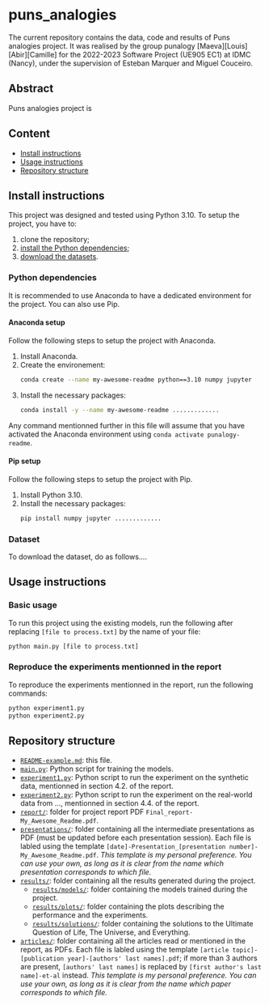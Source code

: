# puns_analogies
The current repository contains the data, code and results of Puns analogies project.
It was realised by the group punalogy [Maeva][Louis][Abir][Camille] for the 2022-2023 Software Project (UE905 EC1) at IDMC (Nancy), under the supervision of Esteban Marquer and Miguel Couceiro.

## Abstract
Puns analogies project is 

## Content
- [Install instructions](#install-instructions)
- [Usage instructions](#usage-instruction)
- [Repository structure](#repository-structure)

## Install instructions

This project was designed and tested using Python 3.10.
To setup the project, you have to:
1. clone the repository;
2. [install the Python dependencies](#python-dependencies);
3. [download the datasets](#).

### Python dependencies
It is recommended to use Anaconda to have a dedicated environment for the project.
You can also use Pip.

#### Anaconda setup
Follow the following steps to setup the project with Anaconda.
1. Install Anaconda.
2. Create the environement:
    ```bash
    conda create --name my-awesome-readme python==3.10 numpy jupyter
    ```
3. Install the necessary packages:
    ```bash
    conda install -y --name my-awesome-readme .............
    ```

Any command mentionned further in this file will assume that you have activated the Anaconda environment using `conda activate punalogy-readme`.

#### Pip setup
Follow the following steps to setup the project with Pip.
1. Install Python 3.10.
2. Install the necessary packages:
    ```bash
    pip install numpy jupyter .............
    ```

### Dataset
To download the dataset, do as follows....

## Usage instructions
### Basic usage
To run this project using the existing models, run the following after replacing `[file to process.txt]` by the name of your file:
```bash
python main.py [file to process.txt]
```

### Reproduce the experiments mentionned in the report
To reproduce the experiments mentionned in the report, run the following commands:
```bash
python experiment1.py
python experiment2.py
```

## Repository structure
- [`README-example.md`](/README-example.md): this file.
- [`main.py`](/main.py): Python script for training the models.
- [`experiment1.py`](/experiment1.py): Python script to run the experiment on the synthetic data, mentionned in section 4.2. of the report.
- [`experiment2.py`](/experiment2.py): Python script to run the experiment on the real-world data from ..., mentionned in section 4.4. of the report.
- [`report/`](/report/): folder for project report PDF `Final_report-My_Awesome_Readme.pdf`.
- [`presentations/`](/presentations/): folder containing all the intermediate presentations as PDF (must be updated before each presentation session). Each file is labled using the template `[date]-Presentation_[presentation number]-My_Awesome_Readme.pdf`. *This template is my personal preference. You can use your own, as long as it is clear from the name which presentation corresponds to which file.*
- [`results/`](/results/): folder containing all the results generated during the project.
    - [`results/models/`](/results/models/): folder containing the models trained during the project.
    - [`results/plots/`](/results/plots/): folder containing the plots describing the performance and the experiments.
    - [`results/solutions/`](/results/solutions/): folder containing the solutions to the Ultimate Question of Life, The Universe, and Everything.
- [`articles/`](/articles/): folder containing all the articles read or mentioned in the report, as PDFs. Each file is labled using the template `[article topic]-[publication year]-[authors' last names].pdf`; if more than 3 authors are present, `[authors' last names]` is replaced by `[first author's last name]-et-al` instead. *This template is my personal preference. You can use your own, as long as it is clear from the name which paper corresponds to which file.*

